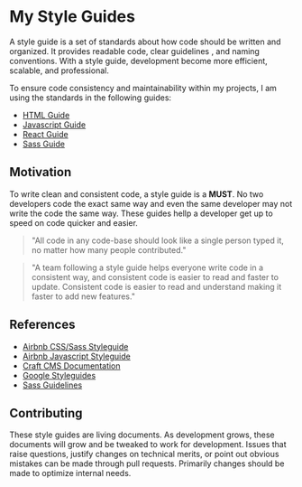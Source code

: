 # My Style Guides

A style guide is a set of standards about how code should be written and organized. It provides readable code, clear guidelines , and naming conventions. With a style guide, development become more efficient, scalable, and professional.

To ensure code consistency and maintainability within my projects, I am using the standards in the following guides:
- [HTML Guide](HTML/README.md)
- [Javascript Guide](Javascript/README.md)
- [React Guide](React/README.md)
- [Sass Guide](Sass/README.md)
  
## Motivation

To write clean and consistent code, a style guide is a **MUST**. No two developers code the exact same way and even the same developer may not write the code the same way. These guides hellp a developer get up to speed on code quicker and easier.

> "All code in any code-base should look like a single person typed it, no matter how many people contributed."

>"A team following a style guide helps everyone write code in a consistent way, and consistent code is easier to read and faster to update. Consistent code is easier to read and understand making it faster to add new features."

## References

- [Airbnb CSS/Sass Styleguide](https://github.com/airbnb/css)
- [Airbnb Javascript Styleguide](https://github.com/airbnb/javascript/tree/es5-deprecated/es5#table-of-contents)
- [Craft CMS Documentation](https://craftcms.com/docs/3.x/extend/coding-guidelines.html)
- [Google Styleguides](https://github.com/google/styleguide)
- [Sass Guidelines](https://sass-guidelin.es/)
  
## Contributing 

These style guides are living documents. As development grows, these documents will grow and be tweaked to work for development. Issues that raise questions, justify changes on technical merits, or point out obvious mistakes can be made through pull requests. Primarily changes should be made to optimize internal needs. 